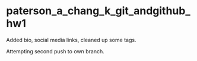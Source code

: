 # paterson_a_chang_k_git_andgithub_hw1
Added bio, social media links, cleaned up some tags.

Attempting second push to own branch.
